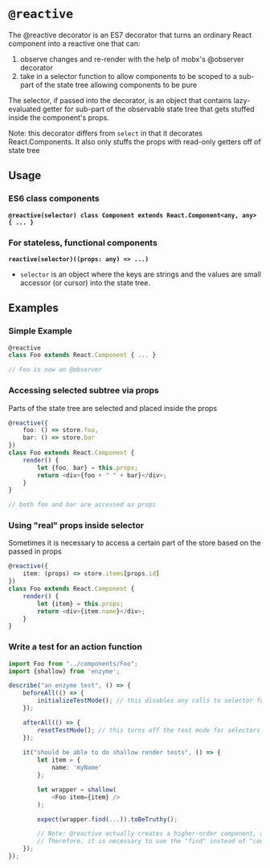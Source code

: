 # `@reactive`

The @reactive decorator is an ES7 decorator that turns an ordinary React component into a reactive one that can:

1. observe changes and re-render with the help of mobx's @observer decorator
2. take in a selector function to allow components to be scoped to a sub-part of the state tree allowing components to be pure

The selector, if passed into the decorator, is an object that contains lazy-evaluated getter for sub-part of the observable state tree 
that gets stuffed inside the component's props. 

Note: this decorator differs from `select` in that it decorates React.Components. It also only stuffs the props with read-only getters off of state tree

## Usage

### ES6 class components ###
**`@reactive(selector) class Component extends React.Component<any, any> { ... }`**

### For stateless, functional components ###
**`reactive(selector)((props: any) => ...)`**

* `selector` is an object where the keys are strings and the values are small accessor (or cursor) into the state tree. 

## Examples

### Simple Example
```typescript
@reactive
class Foo extends React.Component { ... }

// Foo is now an @observer
```

### Accessing selected subtree via props
Parts of the state tree are selected and placed inside the props

```typescript
@reactive({
    foo: () => store.foo,
    bar: () => store.bar
})
class Foo extends React.Component { 
    render() {
        let {foo, bar} = this.props;
        return <div>{foo + " " + bar}</div>;
    }
}

// both foo and bar are accessed as props
```

### Using "real" props inside selector
Sometimes it is necessary to access a certain part of the store based on the passed in props

```typescript
@reactive({
    item: (props) => store.items[props.id]
})
class Foo extends React.Component { 
    render() {
        let {item} = this.props;
        return <div>{item.name}</div>;
    }
}
```

### Write a test for an action function
```typescript
import Foo from "../components/Foo";
import {shallow} from 'enzyme';

describe("an enzyme test", () => {
    beforeAll(() => {
        initializeTestMode(); // this disables any calls to selector functions during test
    });

    afterAll(() => {
        resetTestMode(); // this turns off the test mode for selectors
    });
    
    it("should be able to do shallow render tests", () => {
        let item = {
            name: 'myName'
        };

        let wrapper = shallow(
            <Foo item={item} />
        );

        expect(wrapper.find(...)).toBeTruthy();

        // Note: @reactive actually creates a higher-order component, and shallow render will actually be rendering that
        // Therefore, it is necessary to use the "find" instead of "contains" to check for presence of elements
    });
});
```